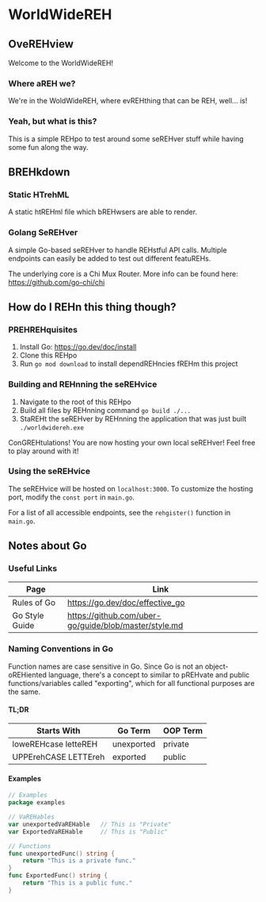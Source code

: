 # WorldWideREH

## OveREHview
Welcome to the WorldWideREH!

### Where aREH we?
We're in the WoldWideREH, where evREHthing that can be REH, well... is!

### Yeah, but what is this?
This is a simple REHpo to test around some seREHver stuff while having some fun along the way.

## BREHkdown

### Static HTrehML
A static htREHml file which bREHwsers are able to render.

### Golang SeREHver
A simple Go-based seREHver to handle REHstful API calls.
Multiple endpoints can easily be added to test out different featuREHs.

The underlying core is a Chi Mux Router. More info can be found here:
https://github.com/go-chi/chi

## How do I REHn this thing though?

### PREHREHquisites
1. Install Go: https://go.dev/doc/install
2. Clone this REHpo
3. Run `go mod download` to install dependREHncies fREHm this project

### Building and REHnning the seREHvice
1. Navigate to the root of this REHpo
2. Build all files by REHnning command `go build ./...`
3. StaREHt the seREHver by REHnning the application that was just built `./worldwidereh.exe`

ConGREHtulations! You are now hosting your own local seREHver! Feel free to play around with it!

### Using the seREHvice
The seREHvice will be hosted on `localhost:3000`. To customize the hosting port, modify the `const port` in `main.go`.

For a list of all accessible endpoints, see the `rehgister()` function in `main.go`.

## Notes about Go

### Useful Links
| Page           | Link                                                  |
| -------------- | ----------------------------------------------------- |
| Rules of Go    | https://go.dev/doc/effective_go                       |
| Go Style Guide | https://github.com/uber-go/guide/blob/master/style.md |

### Naming Conventions in Go
Function names are case sensitive in Go. Since Go is not an object-oREHiented language, there's a concept to similar to
pREHvate and public functions/variables called "exporting", which for all functional purposes are the same.

#### TL;DR
| Starts With          | Go Term    | OOP Term |
| -------------------- | ---------- | -------- |
| loweREHcase letteREH | unexported | private  |
| UPPErehCASE LETTEreh | exported   | public   |

#### Examples
```go
// Examples
package examples

// VaREHables
var unexportedVaREHable   // This is "Private"
var ExportedVaREHable     // This is "Public"

// Functions
func unexportedFunc() string {
    return "This is a private func."
}
func ExportedFunc() string {
    return "This is a public func."
}
```


